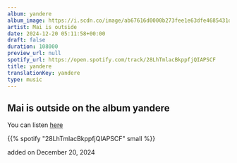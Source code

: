 ```yaml
---
album: yandere
album_image: https://i.scdn.co/image/ab67616d0000b273fee1e63dfe4685431d3536ca
artist: Mai is outside
date: 2024-12-20 05:11:58+00:00
draft: false
duration: 108000
preview_url: null
spotify_url: https://open.spotify.com/track/28LhTmlacBkppfjQIAPSCF
title: yandere
translationKey: yandere
type: music
---
```


## Mai is outside on the album yandere

You can listen [here](https://open.spotify.com/track/28LhTmlacBkppfjQIAPSCF)

{{% spotify "28LhTmlacBkppfjQIAPSCF" small %}}

added on December 20, 2024